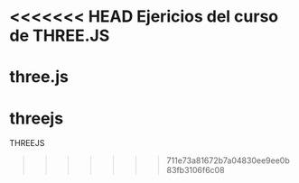 <<<<<<< HEAD
Ejericios del curso de THREE.JS
=======

three.js
=======
threejs
=======

THREEJS
>>>>>>> 711e73a81672b7a04830ee9ee0b83fb3106f6c08
